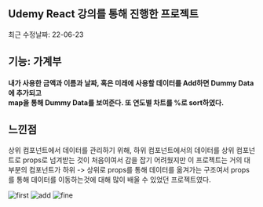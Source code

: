 ## Udemy React 강의를 통해 진행한 프로젝트
최근 수정날짜: 22-06-23

## 기능: 가계부
#### 내가 사용한 금액과 이름과 날짜, 혹은 미래에 사용할 데이터를 Add하면 Dummy Data에 추가되고 <br/>map을 통해 Dummy Data를 보여준다. 또 연도별 차트를 %로 sort하였다.

## 느낀점
상위 컴포넌트에서 데이터를 관리하기 위해, 하위 컴포넌트에서의 데이터를 상위 컴포넌트로 props로 넘겨받는 것이 처음이여서
감을 잡기 어려웠지만 이 프로젝트는 거의 대부분의 컴포넌트가 하위 -> 상위로 props를 통해 데이터를 옮겨가는 구조여서
props를 통해 데이터를 이동하는것에 대해 많이 배울 수 있었던 프로젝트였다.

![first](https://user-images.githubusercontent.com/96061695/175313530-0b731f29-4155-4b6e-b129-dc055b239cca.png)
![add](https://user-images.githubusercontent.com/96061695/175313541-d27250e9-a3a7-43c5-a5ea-e6a75bd4797b.png)
![fine](https://user-images.githubusercontent.com/96061695/175313549-0c6c172a-fd41-45fd-81ad-e67d79c3ce4b.png)
